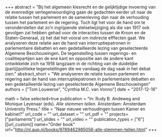 +++
abstract = "Bĳ het algemeen kiesrecht en de gelijktijdige invoering van de evenredige vertegenwoordiging gaan de gedachten eerder uit naar de relatie tussen het parlement en de samenleving dan naar de verhouding tussen het parlement en de regering. Toch ligt het voor de hand om te veronderstellen dat zo’n ingrijpende stelselwijziging als die van 1917 ook gevolgen zal hebben gehad voor de interacties tussen de Kroon en de Staten-Generaal, zij het dat het vooral om indirecte efffecten gaat. We analyseren deze relatie aan de hand van interruptiepatronen in parlementaire debatten en een gedetailleerde lezing van geselecteerde Algemene Beschouwingen. De tegenstelling tussen regerings- en coalitiepartijen aan de ene kant en oppositie aan de andere kant ontwikkelde zich na 1918 langzaam in de richting van de duidelijke (partij)politieke tegenstellingen die we vandaag de dag vaak in het debat zien."
abstract_short = "We analyseren de relatie tussen parlement en regering aan de hand van interruptiepatronen in parlementaire debatten en een gedetailleerde lezing van geselecteerde Algemene Beschouwingen"
authors = ["Tom Louwerse", "Cynthia M.C. van Vonno"]
date = "2017-12-16"

math = false
selected=true
publication = "In: Rudy B. Andeweg and Monique Leyenaar (eds). *Alle stemmen tellen.* Amsterdam: Amsterdam University Press."
title = "Naar nieuwe verhoudingen tussen Kamer en kabinet?"
url_code = ""
url_dataset = ""
url_pdf = ""
projects=["parliaments"]
url_slides = ""
url_video = ""
publication_types = ["6"]
[[url_custom]]
	name="Order book"
	url="http://nl.aup.nl/books/9789462985056-alle-stemmen-tellen.html"
+++
